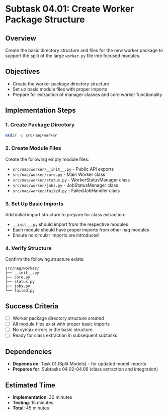 # Subtask 04.01: Create Worker Package Structure

## Overview
Create the basic directory structure and files for the new worker package to support the split of the large `worker.py` file into focused modules.

## Objectives
- Create the worker package directory structure
- Set up basic module files with proper imports
- Prepare for extraction of manager classes and core worker functionality

## Implementation Steps

### 1. Create Package Directory
```bash
mkdir -p src/naq/worker
```

### 2. Create Module Files
Create the following empty module files:
- `src/naq/worker/__init__.py` - Public API exports
- `src/naq/worker/core.py` - Main Worker class
- `src/naq/worker/status.py` - WorkerStatusManager class
- `src/naq/worker/jobs.py` - JobStatusManager class
- `src/naq/worker/failed.py` - FailedJobHandler class

### 3. Set Up Basic Imports
Add initial import structure to prepare for class extraction:
- `__init__.py` should import from the respective modules
- Each module should have proper imports from other naq modules
- Ensure no circular imports are introduced

### 4. Verify Structure
Confirm the following structure exists:
```
src/naq/worker/
├── __init__.py
├── core.py
├── status.py
├── jobs.py
└── failed.py
```

## Success Criteria
- [ ] Worker package directory structure created
- [ ] All module files exist with proper basic imports
- [ ] No syntax errors in the basic structure
- [ ] Ready for class extraction in subsequent subtasks

## Dependencies
- **Depends on**: Task 01 (Split Models) - for updated model imports
- **Prepares for**: Subtasks 04.02-04.06 (class extraction and integration)

## Estimated Time
- **Implementation**: 30 minutes
- **Testing**: 15 minutes
- **Total**: 45 minutes
